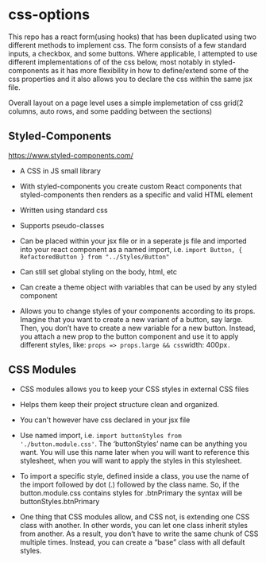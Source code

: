 # css-options

This repo has a react form(using hooks) that has been duplicated using two different methods to implement css. The form consists of a few standard inputs, a checkbox, and some buttons. Where applicable, I attempted to use different implementations of of the css below, most notably in styled-components as it has more flexibility in how to define/extend some of the css properties and it also allows you to declare the css within the same jsx file.

Overall layout on a page level uses a simple implemetation of css grid(2 columns, auto rows, and some padding between the sections)

## Styled-Components

https://www.styled-components.com/

- A CSS in JS small library

- With styled-components you create custom React components that styled-components then renders as a specific and valid HTML element

- Written using standard css

- Supports pseudo-classes

- Can be placed within your jsx file or in a seperate js file and imported into your react component as a named import, i.e.
  `import Button, { RefactoredButton } from "../Styles/Button"`

- Can still set global styling on the body, html, etc

- Can create a theme object with variables that can be used by any styled component

- Allows you to change styles of your components according to its props. Imagine that you want to create a new variant of a button, say large. Then, you don’t have to create a new variable for a new button. Instead, you attach a new prop to the button component and use it to apply different styles, like: `props => props.large && css`width: 400px`.`

## CSS Modules

- CSS modules allows you to keep your CSS styles in external CSS files

- Helps them keep their project structure clean and organized.

- You can't however have css declared in your jsx file

- Use named import, i.e. `import buttonStyles from './button.module.css'`. The ‘buttonStyles’ name can be anything you want. You will use this name later when you will want to reference this stylesheet, when you will want to apply the styles in this stylesheet.

- To import a specific style, defined inside a class, you use the name of the import followed by dot (.) followed by the class name. So, if the button.module.css contains styles for .btnPrimary the syntax will be buttonStyles.btnPrimary

- One thing that CSS modules allow, and CSS not, is extending one CSS class with another. In other words, you can let one class inherit styles from another. As a result, you don’t have to write the same chunk of CSS multiple times. Instead, you can create a “base” class with all default styles.

